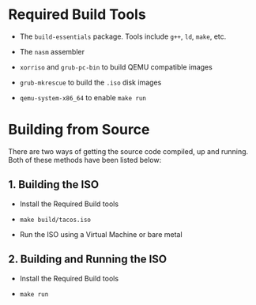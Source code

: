 # Required Build Tools

- The `build-essentials` package. Tools include `g++`, `ld`, `make`, etc.

- The `nasm` assembler

- `xorriso` and `grub-pc-bin` to build QEMU compatible images

- `grub-mkrescue` to build the `.iso` disk images

- `qemu-system-x86_64` to enable `make run`

# Building from Source

There are two ways of getting the source code compiled, up and running. Both of these methods have been listed below:

## 1. Building the ISO

- Install the Required Build tools

- `make build/tacos.iso`

- Run the ISO using a Virtual Machine or bare metal

## 2. Building and Running the ISO

- Install the Required Build tools

- `make run`




